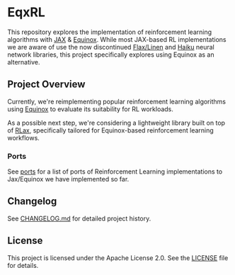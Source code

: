 # EqxRL

This repository explores the implementation of reinforcement learning algorithms with [JAX](https://github.com/jax-ml/jax) & [Equinox](https://github.com/patrick-kidger/equinox). While most JAX-based RL implementations we are aware of use the now discontinued [Flax/Linen](https://flax-linen.readthedocs.io/en/latest/) and [Haiku](https://github.com/google-deepmind/dm-haiku) neural network libraries, this project specifically explores using Equinox as an alternative.

## Project Overview

Currently, we're reimplementing popular reinforcement learning algorithms using [Equinox](https://github.com/patrick-kidger/equinox) to evaluate its suitability for RL workloads.

As a possible next step, we're considering a lightweight library built on top of [RLax](https://github.com/google-deepmind/rlax), specifically tailored for Equinox-based reinforcement learning workflows.

### Ports

See [ports](./ports.md) for a list of ports of Reinforcement Learning implementations to Jax/Equinox we have implemented so far.

## Changelog

See [CHANGELOG.md](./CHANGELOG.md) for detailed project history.

## License

This project is licensed under the Apache License 2.0. See the [LICENSE](./LICENSE) file for details.
